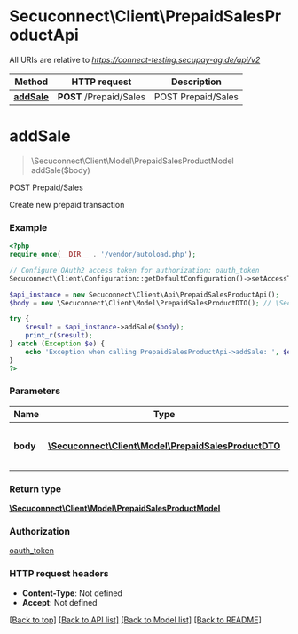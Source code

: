 # Secuconnect\Client\PrepaidSalesProductApi

All URIs are relative to *https://connect-testing.secupay-ag.de/api/v2*

Method | HTTP request | Description
------------- | ------------- | -------------
[**addSale**](PrepaidSalesProductApi.md#addSale) | **POST** /Prepaid/Sales | POST Prepaid/Sales


# **addSale**
> \Secuconnect\Client\Model\PrepaidSalesProductModel addSale($body)

POST Prepaid/Sales

Create new prepaid transaction

### Example
```php
<?php
require_once(__DIR__ . '/vendor/autoload.php');

// Configure OAuth2 access token for authorization: oauth_token
Secuconnect\Client\Configuration::getDefaultConfiguration()->setAccessToken('YOUR_ACCESS_TOKEN');

$api_instance = new Secuconnect\Client\Api\PrepaidSalesProductApi();
$body = new \Secuconnect\Client\Model\PrepaidSalesProductDTO(); // \Secuconnect\Client\Model\PrepaidSalesProductDTO | Prepaid transaction input properties

try {
    $result = $api_instance->addSale($body);
    print_r($result);
} catch (Exception $e) {
    echo 'Exception when calling PrepaidSalesProductApi->addSale: ', $e->getMessage(), PHP_EOL;
}
?>
```

### Parameters

Name | Type | Description  | Notes
------------- | ------------- | ------------- | -------------
 **body** | [**\Secuconnect\Client\Model\PrepaidSalesProductDTO**](../Model/PrepaidSalesProductDTO.md)| Prepaid transaction input properties | [optional]

### Return type

[**\Secuconnect\Client\Model\PrepaidSalesProductModel**](../Model/PrepaidSalesProductModel.md)

### Authorization

[oauth_token](../../README.md#oauth_token)

### HTTP request headers

 - **Content-Type**: Not defined
 - **Accept**: Not defined

[[Back to top]](#) [[Back to API list]](../../README.md#documentation-for-api-endpoints) [[Back to Model list]](../../README.md#documentation-for-models) [[Back to README]](../../README.md)

